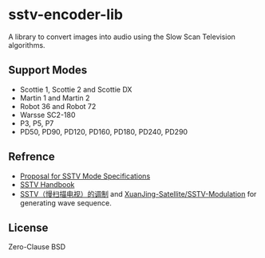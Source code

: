 # sstv-encoder-lib

A library to convert images into audio using the Slow Scan Television algorithms.

## Support Modes

 - Scottie 1, Scottie 2 and Scottie DX
 - Martin 1 and Martin 2
 - Robot 36 and Robot 72
 - Warsse SC2-180
 - P3, P5, P7
 - PD50, PD90, PD120, PD160, PD180, PD240, PD290

## Refrence

 - [Proposal for SSTV Mode Specifications](http://www.barberdsp.com/downloads/Dayton%20Paper.pdf)
 - [SSTV Handbook](https://www.sstv-handbook.com/download/sstv-handbook.pdf)
 - [SSTV（慢扫描电视）的调制](https://forum.hamcq.cn/d/4179) and [XuanJing-Satellite/SSTV-Modulation](https://github.com/XuanJing-Satellite/SSTV-Modulation) for generating wave sequence.

## License

Zero-Clause BSD